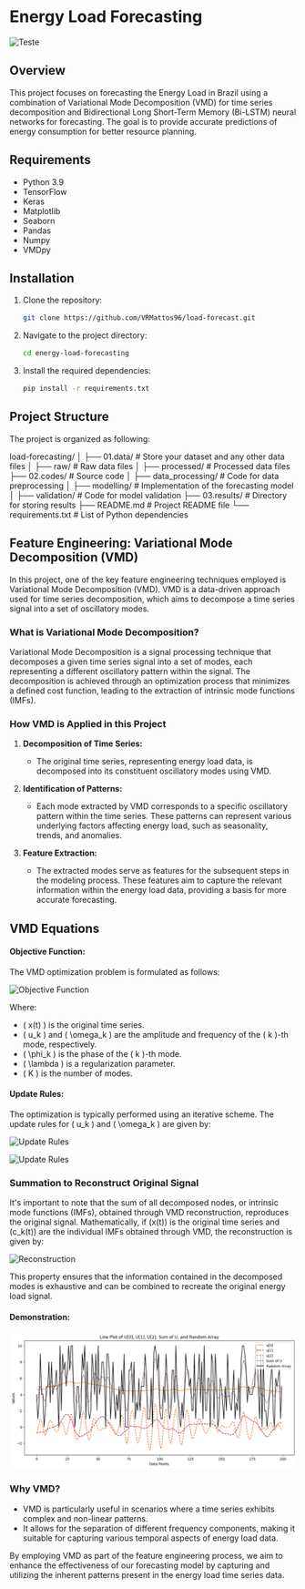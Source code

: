 
# Energy Load Forecasting 
![Teste](https://s3-us-west-2.amazonaws.com/transmountain-craftcms/images/_1200x630_crop_center-center_82_none/transmission-lines-1030x515.jpg?mtime=1582829191)
## Overview

This project focuses on forecasting the Energy Load in Brazil using a combination of Variational Mode Decomposition (VMD) for time series decomposition and Bidirectional Long Short-Term Memory (Bi-LSTM) neural networks for forecasting. The goal is to provide accurate predictions of energy consumption for better resource planning.

## Requirements

- Python 3.9
- TensorFlow
- Keras
- Matplotlib
- Seaborn
- Pandas
- Numpy
- VMDpy

## Installation

1. Clone the repository:

    ```bash
    git clone https://github.com/VRMattos96/load-forecast.git
    ```

2. Navigate to the project directory:

    ```bash
    cd energy-load-forecasting
    ```

3. Install the required dependencies:

    ```bash
    pip install -r requirements.txt
    ```

## Project Structure

The project is organized as following:

load-forecasting/
│
├── 01.data/ # Store your dataset and any other data files
│   ├── raw/ # Raw data files
│   ├── processed/ # Processed data files
├── 02.codes/ # Source code
│   ├── data_processing/ # Code for data preprocessing
│   ├── modelling/ # Implementation of the forecasting model
│   ├── validation/ # Code for model validation
├── 03.results/ # Directory for storing results
├── README.md # Project README file
└── requirements.txt # List of Python dependencies


## Feature Engineering: Variational Mode Decomposition (VMD)

In this project, one of the key feature engineering techniques employed is Variational Mode Decomposition (VMD). VMD is a data-driven approach used for time series decomposition, which aims to decompose a time series signal into a set of oscillatory modes.

### What is Variational Mode Decomposition?

Variational Mode Decomposition is a signal processing technique that decomposes a given time series signal into a set of modes, each representing a different oscillatory pattern within the signal. The decomposition is achieved through an optimization process that minimizes a defined cost function, leading to the extraction of intrinsic mode functions (IMFs).

### How VMD is Applied in this Project

1. **Decomposition of Time Series:**
   - The original time series, representing energy load data, is decomposed into its constituent oscillatory modes using VMD.

2. **Identification of Patterns:**
   - Each mode extracted by VMD corresponds to a specific oscillatory pattern within the time series. These patterns can represent various underlying factors affecting energy load, such as seasonality, trends, and anomalies.

3. **Feature Extraction:**
   - The extracted modes serve as features for the subsequent steps in the modeling process. These features aim to capture the relevant information within the energy load data, providing a basis for more accurate forecasting.

## VMD Equations

#### Objective Function:

The VMD optimization problem is formulated as follows:

![Objective Function](https://latex.codecogs.com/svg.latex?\min_{u_k,\omega_k}\sum_{k=1}^{K}\left\|x-\sum_{k=1}^{K}u_k\cos(\omega_kt+\phi_k)\right\|_2^2+\lambda\sum_{k=1}^{K-1}\|\omega_{k+1}-\omega_k\|_2^2)

Where:
- \( x(t) \) is the original time series.
- \( u_k \) and \( \omega_k \) are the amplitude and frequency of the \( k \)-th mode, respectively.
- \( \phi_k \) is the phase of the \( k \)-th mode.
- \( \lambda \) is a regularization parameter.
- \( K \) is the number of modes.

#### Update Rules:

The optimization is typically performed using an iterative scheme. The update rules for \( u_k \) and \( \omega_k \) are given by:

![Update Rules](https://latex.codecogs.com/svg.latex?u_k=\frac{\mathcal{H}_\lambda(x-\sum_{j\neq{k}}u_j\cos(\omega_jt+\phi_j))}{\cos(\omega_kt+\phi_k)})

![Update Rules](https://latex.codecogs.com/svg.latex?\omega_k=\frac{\sum_{t=1}^{T}tu_k\sin(\omega_kt+\phi_k)+\lambda\sum_{k=1}^{K-1}(\omega_{k+1}-2\omega_k+\omega_{k-1})}{\sum_{t=1}^{T}tu_k\cos(\omega_kt+\phi_k)})

### Summation to Reconstruct Original Signal

It's important to note that the sum of all decomposed nodes, or intrinsic mode functions (IMFs), obtained through VMD reconstruction, reproduces the original signal. Mathematically, if \(x(t)\) is the original time series and \(c_k(t)\) are the individual IMFs obtained through VMD, the reconstruction is given by:

![Reconstruction](https://latex.codecogs.com/svg.latex?x(t)=\sum_{k=1}^{N}c_k(t))

This property ensures that the information contained in the decomposed modes is exhaustive and can be combined to recreate the original energy load signal.


#### Demonstration:

![VMD Process](vmd.png)

### Why VMD?

- VMD is particularly useful in scenarios where a time series exhibits complex and non-linear patterns.
- It allows for the separation of different frequency components, making it suitable for capturing various temporal aspects of energy load data.

By employing VMD as part of the feature engineering process, we aim to enhance the effectiveness of our forecasting model by capturing and utilizing the inherent patterns present in the energy load time series data.


